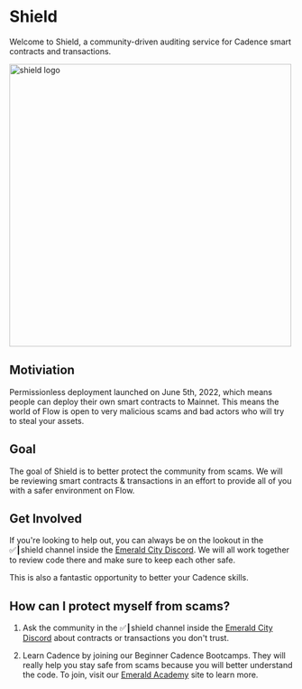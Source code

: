 # Shield

Welcome to Shield, a community-driven auditing service for Cadence smart contracts and transactions.

<img src="https://i.imgur.com/rxKTkRe.png" alt="shield logo" width="500" />

## Motiviation

Permissionless deployment launched on June 5th, 2022, which means people can deploy their own smart contracts to Mainnet. This means the world of Flow is open to very malicious scams and bad actors who will try to steal your assets.

## Goal

The goal of Shield is to better protect the community from scams. We will be reviewing smart contracts & transactions in an effort to provide all of you with a safer environment on Flow.

## Get Involved

If you're looking to help out, you can always be on the lookout in the ✅┃shield channel inside the <a href="https://discord.gg/emeraldcity">Emerald City Discord</a>. We will all work together to review code there and make sure to keep each other safe. 

This is also a fantastic opportunity to better your Cadence skills.

## How can I protect myself from scams?

1. Ask the community in the ✅┃shield channel inside the <a href="https://discord.gg/emeraldcity">Emerald City Discord</a> about contracts or transactions you don't trust.

2. Learn Cadence by joining our Beginner Cadence Bootcamps. They will really help you stay safe from scams because you will better understand the code. To join, visit our <a href="https://academy.ecdao.org/">Emerald Academy</a> site to learn more.
